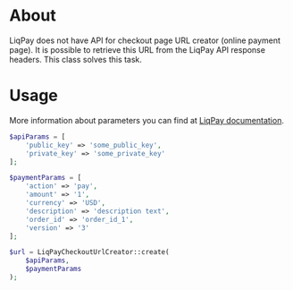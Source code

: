 # About
LiqPay does not have API for checkout page URL creator (online payment page). It is possible to
retrieve this URL from the LiqPay API response headers. This class solves this task.

# Usage
More information about parameters you can
find at [LiqPay documentation](https://www.liqpay.ua/documentation/en/api/aquiring/checkout/doc).

```php
$apiParams = [
    'public_key' => 'some_public_key',
    'private_key' => 'some_private_key'
];

$paymentParams = [
    'action' => 'pay',
    'amount' => '1',
    'currency' => 'USD',
    'description' => 'description text',
    'order_id' => 'order_id_1',
    'version' => '3'
];

$url = LiqPayCheckoutUrlCreator::create(
    $apiParams,
    $paymentParams
);
```